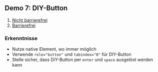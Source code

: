 ## Demo 7: DIY-Button

1. [Nicht barrierefrei](https://cas-fe.github.io/Accessibility/demos/aria/button-inaccessible.html)
2. [Barrierefrei](https://cas-fe.github.io/Accessibility/demos/aria/button-accessible.html)

### Erkenntnisse

- Nutze native Element, wo immer möglich
- Verwende `role="button"` und `tabindex="0"` für DIY-Button
- Stelle sicher, dass DiY-Button per `enter` und `space` ausgelöst werden kann
